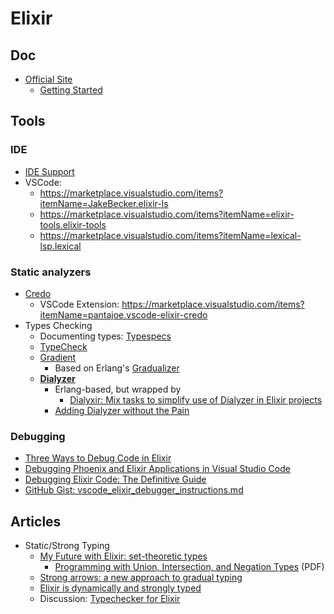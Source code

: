 # Elixir

## Doc

* [Official Site](https://elixir-lang.org/)
  * [Getting Started](https://hexdocs.pm/elixir/introduction.html)

## Tools

### IDE

* [IDE Support](https://github.com/elixir-lang/elixir/wiki/Code-Editor-Support)
* VSCode:
  * <https://marketplace.visualstudio.com/items?itemName=JakeBecker.elixir-ls>
  * <https://marketplace.visualstudio.com/items?itemName=elixir-tools.elixir-tools>
  * <https://marketplace.visualstudio.com/items?itemName=lexical-lsp.lexical>

### Static analyzers

* [Credo](https://github.com/rrrene/credo)
  * VSCode Extension: <https://marketplace.visualstudio.com/items?itemName=pantajoe.vscode-elixir-credo>
* Types Checking
  * Documenting types: [Typespecs](https://hexdocs.pm/elixir/1.12/typespecs.html)
  * [TypeCheck](https://github.com/Qqwy/elixir-type_check)
  * [Gradient](https://github.com/esl/gradient)
    * Based on Erlang's [Gradualizer](https://github.com/josefs/Gradualizer)
  * **[Dialyzer](https://www.erlang.org/doc/apps/dialyzer/dialyzer.html)**
    * Erlang-based, but wrapped by
      * [Dialyxir: Mix tasks to simplify use of Dialyzer in Elixir projects](https://github.com/jeremyjh/dialyxir)
    * [Adding Dialyzer without the Pain](https://fly.io/phoenix-files/adding-dialyzer-without-the-pain/)

### Debugging

* [Three Ways to Debug Code in Elixir](https://blog.appsignal.com/2021/11/30/three-ways-to-debug-code-in-elixir.html)
* [Debugging Phoenix and Elixir Applications in Visual Studio Code](https://medium.com/geekculture/debugging-phoenix-and-elixir-applications-in-visual-studio-code-5f1b63a6713b)
* [Debugging Elixir Code: The Definitive Guide](https://curiosum.com/blog/debugging-elixir-code-the-definitive-guide)
* [GitHub Gist: vscode_elixir_debugger_instructions.md](https://gist.github.com/Tomboyo/ef8db1ed6beb2a88a8d5fb1d7ff3d76b)

## Articles

* Static/Strong Typing
  * [My Future with Elixir: set-theoretic types](https://elixir-lang.org/blog/2022/10/05/my-future-with-elixir-set-theoretic-types/)
    * [Programming with Union, Intersection, and Negation Types](https://www.irif.fr/~gc/papers/set-theoretic-types-2022.pdf) (PDF)
  * [Strong arrows: a new approach to gradual typing](https://elixir-lang.org/blog/2023/09/20/strong-arrows-gradual-typing/)
  * [Elixir is dynamically and strongly typed](https://phoenixonrails.com/blog/elixir-is-dynamically-and-strongly-typed)
  * Discussion: [Typechecker for Elixir](https://elixirforum.com/t/typechecker-for-elixir/34474/3)
